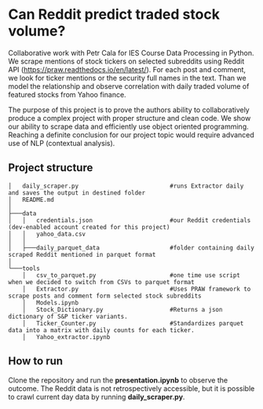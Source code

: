 # Can Reddit predict traded stock volume?

Collaborative work with Petr Cala for IES Course Data Processing in Python. We scrape mentions of stock tickers on selected subreddits using Reddit API (https://praw.readthedocs.io/en/latest/). For each post and comment, we look for ticker mentions or the security full names in the text. Than we model the relationship and observe correlation with daily traded volume of featured stocks from Yahoo finance.

The purpose of this project is to prove the authors ability to collaboratively produce a complex project with proper structure and clean code. We show our ability to scrape data and efficiently use object oriented programming. Reaching a definite conclusion for our project topic would require advanced use of NLP (contextual analysis).

## Project structure


```
│   daily_scraper.py                          #runs Extractor daily and saves the output in destined folder
│   README.md
│   
├───data
│   │   credentials.json                      #our Reddit credentials (dev-enabled account created for this project) 
│   │   yahoo_data.csv
│   │   
│   ├───daily_parquet_data                    #folder containing daily scraped Reddit mentioned in parquet format
│               
└───tools
    │   csv_to_parquet.py                     #one time use script when we decided to switch from CSVs to parquet format
    │   Extractor.py                          #Uses PRAW framework to scrape posts and comment form selected stock subreddits
    │   Models.ipynb
    │   Stock_Dictionary.py                   #Returns a json dictionary of S&P ticker variants.
    │   Ticker_Counter.py                     #Standardizes parquet data into a matrix with daily counts for each ticker.
    │   Yahoo_extractor.ipynb
```


## How to run
Clone the repository and run the **presentation.ipynb** to observe the outcome. 
The Reddit data is not retrospectively accessible, but it is possible to crawl current day data by running **daily_scraper.py**.

